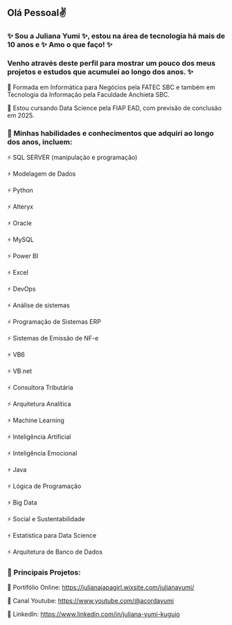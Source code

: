 ## Olá Pessoal✌

  ### ✨ Sou a Juliana Yumi ✨, estou na área de tecnologia há mais de 10 anos e ✨ Amo o que faço! ✨
  ### Venho através deste perfil para mostrar um pouco dos meus projetos e estudos que acumulei ao longo dos anos. ✨



🔸 Formada em Informática para Negócios pela FATEC SBC e também em Tecnologia da Informação pela Faculdade Anchieta SBC.

🌱 Estou cursando Data Science pela FIAP EAD, com previsão de conclusão em 2025.





### 🔭 Minhas habilidades e conhecimentos que adquiri ao longo dos anos, incluem:



⚡ SQL SERVER (manipulação e programação)

⚡ Modelagem de Dados

⚡ Python

⚡ Alteryx

⚡ Oracle

⚡ MySQL

⚡ Power BI

⚡ Excel

⚡ DevOps

⚡ Análise de sistemas 

⚡ Programação de Sistemas ERP

⚡ Sistemas de Emissão de NF-e

⚡ VB6

⚡ VB.net

⚡ Consultora Tributária

⚡ Arquitetura Analítica

⚡ Machine Learning

⚡ Inteligência Artificial

⚡ Inteligência Emocional

⚡ Java

⚡ Lógica de Programação

⚡ Big Data

⚡ Social e Sustentabilidade

⚡ Estatística para Data Science

⚡ Arquitetura de Banco de Dados


### 🎯 Principais Projetos:


📌 Portifólio Online: https://julianajapagirl.wixsite.com/julianayumi/

📌 Canal Youtube: https://www.youtube.com/@acordayumi

📌 LinkedIn: https://www.linkedin.com/in/juliana-yumi-kuguio





<!--
**JulianaYumiKuguio/julianayumikuguio** is a ✨ _special_ ✨ repository because its `README.md` (this file) appears on your GitHub profile.

Here are some ideas to get you started:

- 🔭 I’m currently working on ...
- 🌱 I’m currently learning ...
- 👯 I’m looking to collaborate on ...
- 🤔 I’m looking for help with ...
- 💬 Ask me about ...
- 📫 How to reach me: ...
- 😄 Pronouns: ...
- ⚡ Fun fact: ...
-->
